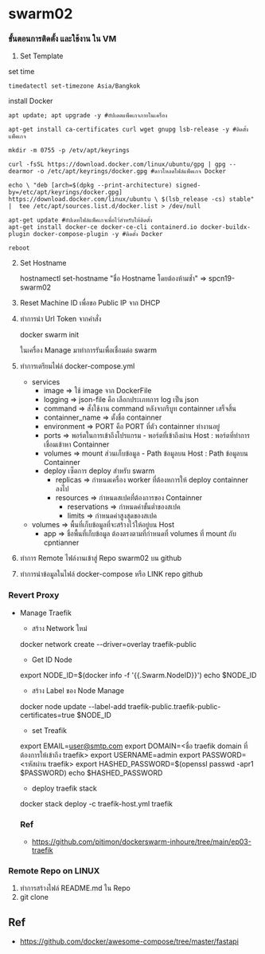 # swarm02
### ขั้นตอนการติดตั้ง และใช้งาน ใน VM
 1. Set Template 

   set time

    timedatectl set-timezone Asia/Bangkok

   install Docker

    apt update; apt upgrade -y #อัปเดตแพ็คเกจภายในเครื่อง

    apt-get install ca-certificates curl wget gnupg lsb-release -y #ติดตั้งแพ็คเกจ

    mkdir -m 0755 -p /etv/apt/keyrings

    curl -fsSL https://download.docker.com/linux/ubuntu/gpg | gpg --dearmor -o /etc/apt/keyrings/docker.gpg #ดาวโหลดไฟล์แพ็คเกจ Docker

    echo \ "deb [arch=$(dpkg --print-architecture) signed-by=/etc/apt/keyrings/docker.gpg] https://download.docker.com/linux/ubuntu \ $(lsb_release -cs) stable" |  tee /etc/apt/sources.list.d/docker.list > /dev/null

    apt-get update #อัปเดทไฟล์แพ็คเกจเพื่อไว้สำหรับให้ติดตั้ง
    apt-get install docker-ce docker-ce-cli containerd.io docker-buildx-plugin docker-compose-plugin -y #ติดตั้ง Docker

    reboot

 2. Set Hostname 

    hostnamectl set-hostname "ชื่อ Hostname โดยต้องห้ามซ้ำ" => spcn19-swarm02

 3. Reset Machine ID เพื่อขอ Public IP จาก DHCP
 4. ทำการนำ Url Token จากคำสั่ง 
 
    docker swarm init 
        
    ในเครื่อง Manage มาทำการรันเพื่อเชื่อมต่อ swarm

 5. ทำการเตรียมไฟล์ docker-compose.yml
    - services
      - image => ใช้ image จาก DockerFile
      - logging => json-file คือ เลือกประเภทการ log เป็น json
      - command => สั่งใช้งาน command หลังจากรีบูท containner เสร็จสิ้น
      - containner_name => ตั้งชื่อ containner
      - environment => PORT คือ PORT ที่ตัว containner ทำงานอยู่
      - ports => พอร์ตในการเข้าถึงโปรแกรม - พอร์ตที่เข้าถึงผ่าน Host : พอร์ตที่ทำการเชื่อมเข้าหา Containner
      - volumes => mount ส่วนเก็บข้อมูล - Path ข้อมูลบน Host : Path ข้อมูลบน Containner
      - deploy เซ็ตการ deploy สำหรับ swarm
        - replicas => กำหนดเครื่อง worker ที่ต้องหการให้ deploy containner ลงไป
        - resources => กำหนดสเปคที่ต้องการของ Containner
          - reservations => กำหนดค่าขั้นต่ำของสเปค
          - limits => กำหนดค่าสูงสุดของสเปค
    - volumes => พื้นที่เก็บข้อมูลที่จะสร้างไว้ให้อยู่บน Host
      - app => ชื่อพื้นที่เก็บข้อมูล ต้องตรงตามที่กำหนดที่ volumes ที่ mount กับ cpntianner

 6. ทำการ Remote ไฟล์งานเข้าสู่ Repo swarm02 บน github
 7. ทำการนำข้อมูลในไฟล์ docker-compose หรือ LINK repo github

### Revert Proxy
 
 - Manage Traefik

   - สร้าง Network ใหม่
 
   docker network create --driver=overlay traefik-public

   - Get ID Node 

   export NODE_ID=$(docker info -f '{{.Swarm.NodeID}}')
   echo $NODE_ID

   - สร้าง Label ของ Node Manage

   docker node update --label-add traefik-public.traefik-public-certificates=true $NODE_ID

   - set Treafik

   export EMAIL=user@smtp.com
   export DOMAIN=<ชื่อ traefik domain ที่ต้องการให้เข้าถึง traefik>
   export USERNAME=admin
   export PASSWORD=<รหัสผ่าน traefik>
   export HASHED_PASSWORD=$(openssl passwd -apr1 $PASSWORD)
   echo $HASHED_PASSWORD

   - deploy traefik stack

   docker stack deploy -c traefik-host.yml traefik

   ### Ref

   - https://github.com/pitimon/dockerswarm-inhoure/tree/main/ep03-traefik

### Remote Repo on LINUX
 1. ทำการสร้างไฟล์ README.md ใน Repo 
 2. git clone <URL GIT Repo>

## Ref
- https://github.com/docker/awesome-compose/tree/master/fastapi